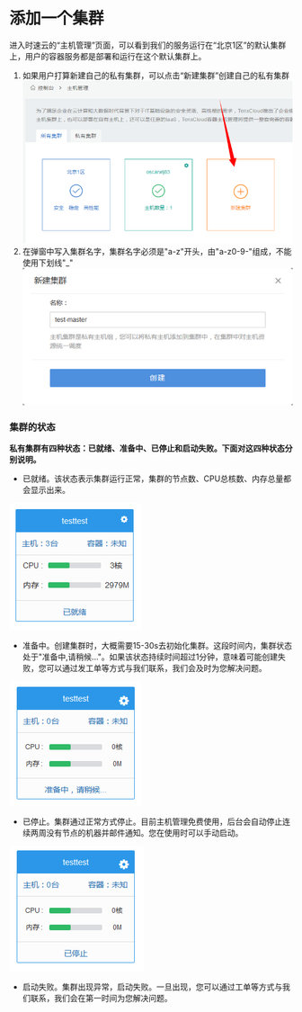 # 添加一个集群
进入时速云的“主机管理”页面，可以看到我们的服务运行在“北京1区”的默认集群上，用户的容器服务都是部署和运行在这个默认集群上。
1. 如果用户打算新建自己的私有集群，可以点击“新建集群”创建自己的私有集群
![host1](/doc/v1/images/host/add-cluster-1.png)
2. 在弹窗中写入集群名字，集群名字必须是"a-z"开头，由"a-z0-9-"组成，不能使用下划线"_"
![host1](/doc/v1/images/host/add-cluster-2.png)

### 集群的状态

__私有集群有四种状态：已就绪、准备中、已停止和启动失败。下面对这四种状态分别说明。__

* 已就绪。该状态表示集群运行正常，集群的节点数、CPU总核数、内存总量都会显示出来。

![host1](/doc/v1/images/host/cluster-status-running.png)

* 准备中。创建集群时，大概需要15-30s去初始化集群。这段时间内，集群状态处于"准备中,请稍候..."。如果该状态持续时间超过1分钟，意味着可能创建失败，您可以通过发工单等方式与我们联系，我们会及时为您解决问题。

![host1](/doc/v1/images/host/cluster-status-preparing.png)

* 已停止。集群通过正常方式停止。目前主机管理免费使用，后台会自动停止连续两周没有节点的机器并邮件通知。您在使用时可以手动启动。

![host1](/doc/v1/images/host/cluster-status-stopped.png)

* 启动失败。集群出现异常，启动失败。一旦出现，您可以通过工单等方式与我们联系，我们会在第一时间为您解决问题。
